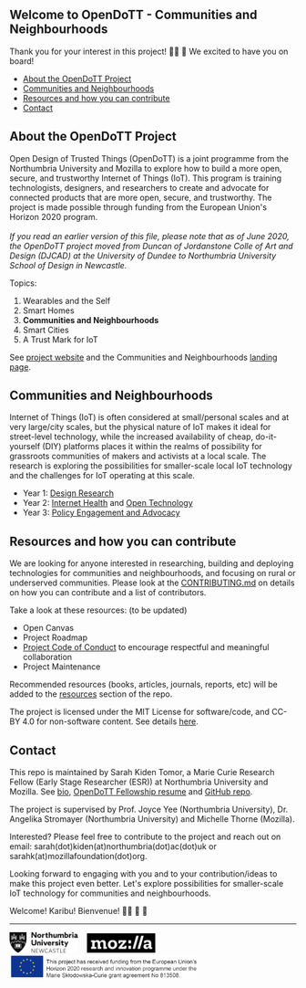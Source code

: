 ## Welcome to OpenDoTT - Communities and Neighbourhoods
Thank you for your interest in this project!  👍🏾 🎊 We excited to have you on board!

* [About the OpenDoTT Project](#about-the-opendott-project)
* [Communities and Neighbourhoods](#communities-and-neighbourhoods)
* [Resources and how you can contribute](#resources-and-how-you-can-contribute)
* [Contact](#contact)

## About the OpenDoTT Project
Open Design of Trusted Things (OpenDoTT) is a joint programme from the Northumbria University and Mozilla to  explore how to build a more open, secure, and trustworthy Internet of Things (IoT). This program is training technologists, designers, and researchers to create and advocate for connected products that are more open, secure, and trustworthy. The project is made possible through funding from the European Union's Horizon 2020 program. 
<br><br> *If you read an earlier version of this file, please note that as of June 2020, the OpenDoTT project moved from Duncan of Jordanstone Colle of Art and Design (DJCAD) at the University of Dundee to Northumbria University School of Design in Newcastle.*

Topics:
1. Wearables and the Self
2. Smart Homes
3. **Communities and Neighbourhoods**
4. Smart Cities
5. A Trust Mark for IoT

See [project website](https://opendott.org/) and the Communities and Neighbourhoods [landing page](https://opendott.org/communities/).

## Communities and Neighbourhoods
Internet of Things (IoT) is often considered at small/personal scales and at very large/city scales, but the physical nature of IoT makes it ideal for street-level technology, while the increased availability of cheap, do-it-yourself (DIY) platforms places it within the realms of possibility for grassroots communities of makers and activists at a local scale. The research is exploring the possibilities for smaller-scale local IoT technology and the challenges for IoT operating at this scale. 

  * Year 1: [Design Research](https://github.com/sktomor/OpenDoTT-communities/blob/master/design-research.md)
  * Year 2: [Internet Health](https://github.com/sktomor/OpenDoTT-communities/blob/master/Internet-health.md) and [Open Technology](https://github.com/sktomor/OpenDoTT-communities/blob/master/open-technology.md)
  * Year 3: [Policy Engagement and Advocacy](https://github.com/sktomor/OpenDoTT-communities/blob/master/policy-and-advocacy.md)

## Resources and how you can contribute
We are looking for anyone interested in researching, building and deploying technologies for communities and neighbourhoods, and focusing on rural or underserved communities. Please look at the [CONTRIBUTING.md](https://github.com/sktomor/OpenDoTT-communities/blob/master/CONTRIBUTING.md) on details on how you can contribute and a list of contributors.

Take a look at these resources: (to be updated)
* Open Canvas
* Project Roadmap
* [Project Code of Conduct](https://github.com/sktomor/OpenDoTT-communities/blob/master/CODE_OF_CONDUCT.md) to encourage respectful and meaningful collaboration
* Project Maintenance

Recommended resources (books, articles, journals, reports, etc) will be added to the [resources](hhttps://github.com/sktomor/OpenDoTT-communities/blob/master/resources.md) section of the repo. 

The project is licensed under the MIT License for software/code, and CC-BY 4.0 for non-software content. See details [here](https://github.com/sktomor/OpenDoTT-communities/blob/master/LICENSE).

## Contact 
This repo is maintained by Sarah Kiden Tomor, a Marie Curie Research Fellow (Early Stage Researcher (ESR)) at Northumbria University and Mozilla. See [bio](https://eskay.io/), [OpenDoTT Fellowship resume](https://github.com/sktomor/OpenDoTT-communities/blob/master/resume.md) and [GitHub repo](https://github.com/sktomor).

The project is supervised by Prof. Joyce Yee (Northumbria University), Dr. Angelika Stromayer (Northumbria University) and Michelle Thorne (Mozilla). 

Interested? Please feel free to contribute to the project and reach out on email: sarah(dot)kiden(at)northumbria(dot)ac(dot)uk or sarahk(at)mozillafoundation(dot)org.

Looking forward to engaging with you and to your contribution/ideas to make this project even better. Let's explore possibilities for smaller-scale IoT technology for communities and neighbourhoods. 

Welcome! 
Karibu!
Bienvenue!
👏🏾 🎉 🎊 

-------------
<p>
 <html>
  <img src="https://github.com/sktomor/OpenDoTT-communities/blob/master/images/NU-logo.png"
    width=120
  </img>
</html>
 &nbsp;&nbsp;
 <html>
  <img src="https://github.com/sktomor/OpenDoTT-communities/blob/master/images/Mozilla_logo.png"
    width=120
  </img>
</html>
 &nbsp;&nbsp;
 <html>
  <img src="https://github.com/sktomor/OpenDoTT-communities/blob/master/images/EU-logo-funding-text1.png"
    width=330
  </img>
</html>
